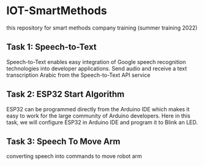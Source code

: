 # IOT-SmartMethods
this repository for smart methods company training (summer training 2022)

<h2>Task 1: Speech-to-Text </h2>
<p>Speech-to-Text enables easy integration of Google speech recognition technologies into developer applications. Send audio and receive a text transcription Arabic from the Speech-to-Text API service</p>

<h2>Task 2: ESP32 Start Algorithm </h2>
<p>ESP32 can be programmed directly from the Arduino IDE which makes it easy to work for the large community of Arduino developers. Here in this task, we will configure ESP32 in Arduino IDE and program it to Blink an LED.</p>

<h2>Task 3: Speech To Move Arm</h2>
<p>converting speech into commands to move robot arm</p>

